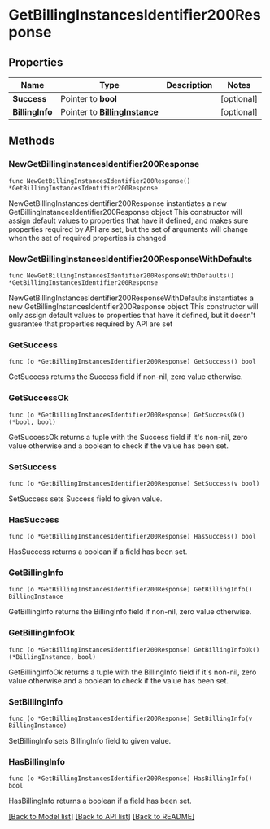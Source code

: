 # GetBillingInstancesIdentifier200Response

## Properties

Name | Type | Description | Notes
------------ | ------------- | ------------- | -------------
**Success** | Pointer to **bool** |  | [optional] 
**BillingInfo** | Pointer to [**BillingInstance**](BillingInstance.md) |  | [optional] 

## Methods

### NewGetBillingInstancesIdentifier200Response

`func NewGetBillingInstancesIdentifier200Response() *GetBillingInstancesIdentifier200Response`

NewGetBillingInstancesIdentifier200Response instantiates a new GetBillingInstancesIdentifier200Response object
This constructor will assign default values to properties that have it defined,
and makes sure properties required by API are set, but the set of arguments
will change when the set of required properties is changed

### NewGetBillingInstancesIdentifier200ResponseWithDefaults

`func NewGetBillingInstancesIdentifier200ResponseWithDefaults() *GetBillingInstancesIdentifier200Response`

NewGetBillingInstancesIdentifier200ResponseWithDefaults instantiates a new GetBillingInstancesIdentifier200Response object
This constructor will only assign default values to properties that have it defined,
but it doesn't guarantee that properties required by API are set

### GetSuccess

`func (o *GetBillingInstancesIdentifier200Response) GetSuccess() bool`

GetSuccess returns the Success field if non-nil, zero value otherwise.

### GetSuccessOk

`func (o *GetBillingInstancesIdentifier200Response) GetSuccessOk() (*bool, bool)`

GetSuccessOk returns a tuple with the Success field if it's non-nil, zero value otherwise
and a boolean to check if the value has been set.

### SetSuccess

`func (o *GetBillingInstancesIdentifier200Response) SetSuccess(v bool)`

SetSuccess sets Success field to given value.

### HasSuccess

`func (o *GetBillingInstancesIdentifier200Response) HasSuccess() bool`

HasSuccess returns a boolean if a field has been set.

### GetBillingInfo

`func (o *GetBillingInstancesIdentifier200Response) GetBillingInfo() BillingInstance`

GetBillingInfo returns the BillingInfo field if non-nil, zero value otherwise.

### GetBillingInfoOk

`func (o *GetBillingInstancesIdentifier200Response) GetBillingInfoOk() (*BillingInstance, bool)`

GetBillingInfoOk returns a tuple with the BillingInfo field if it's non-nil, zero value otherwise
and a boolean to check if the value has been set.

### SetBillingInfo

`func (o *GetBillingInstancesIdentifier200Response) SetBillingInfo(v BillingInstance)`

SetBillingInfo sets BillingInfo field to given value.

### HasBillingInfo

`func (o *GetBillingInstancesIdentifier200Response) HasBillingInfo() bool`

HasBillingInfo returns a boolean if a field has been set.


[[Back to Model list]](../README.md#documentation-for-models) [[Back to API list]](../README.md#documentation-for-api-endpoints) [[Back to README]](../README.md)


